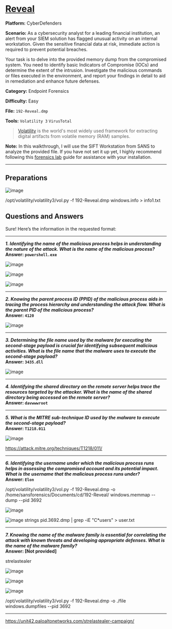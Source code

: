 # <a href="https://cyberdefenders.org/blueteam-ctf-challenges/reveal/">Reveal</a>

**Platform:** CyberDefenders

**Scenario:** As a cybersecurity analyst for a leading financial institution, an alert from your SIEM solution has flagged unusual activity on an internal workstation. Given the sensitive financial data at risk, immediate action is required to prevent potential breaches.

Your task is to delve into the provided memory dump from the compromised system. You need to identify basic Indicators of Compromise (IOCs) and determine the extent of the intrusion. Investigate the malicious commands or files executed in the environment, and report your findings in detail to aid in remediation and enhance future defenses.

**Category:** Endpoint Forensics

**Difficulty:** Easy

**File:** `192-Reveal.dmp`

**Tools:** `Volatility 3` `VirusTotal` 

> [Volatility](https://github.com/volatilityfoundation/volatility3) is the world's most widely used framework for extracting digital artifacts from volatile memory (RAM) samples.  

**Note:** In this walkthrough, I will use the SIFT Workstation from SANS to analyze the provided file. If you have not set it up yet, I highly recommend following this [forensics lab](https://github.com/mmhgwyjs/forensics-lab/blob/main/README.md) guide for assistance with your installation.

---

## **Preparations**

![image](https://github.com/user-attachments/assets/fb1b7b47-20f5-4e77-9f69-459e2bfffbbe)

/opt/volatility/volatility3/vol.py -f 192-Reveal.dmp windows.info > info1.txt

## **Questions and Answers**

Sure! Here’s the information in the requested format:

---

***1. Identifying the name of the malicious process helps in understanding the nature of the attack. What is the name of the malicious process?***  
**Answer: `powershell.exe`**

![image](https://github.com/user-attachments/assets/cb2eea47-a4ac-4ee2-8a85-4d0a4ce6786d)

![image](https://github.com/user-attachments/assets/6907005a-5839-44cf-b2bb-8d195d32a9c0)

![image](https://github.com/user-attachments/assets/1824bf6d-e5c7-444a-a37b-5108bd39df05)

---

***2. Knowing the parent process ID (PPID) of the malicious process aids in tracing the process hierarchy and understanding the attack flow. What is the parent PID of the malicious process?***  
**Answer: `4120`**

![image](https://github.com/user-attachments/assets/0a6c8829-2259-47af-a84e-ca04567890b7)

---

***3. Determining the file name used by the malware for executing the second-stage payload is crucial for identifying subsequent malicious activities. What is the file name that the malware uses to execute the second-stage payload?***  
**Answer: `3435.dll`**

![image](https://github.com/user-attachments/assets/da89c275-b6d9-4084-8c0c-91d2961173c6)


---

***4. Identifying the shared directory on the remote server helps trace the resources targeted by the attacker. What is the name of the shared directory being accessed on the remote server?***  
**Answer: `davwwwroot`**


---

***5. What is the MITRE sub-technique ID used by the malware to execute the second-stage payload?***  
**Answer: `T1218.011`**

![image](https://github.com/user-attachments/assets/d344012a-aef2-4266-bbe1-cd8c556b46bf)

https://attack.mitre.org/techniques/T1218/011/

---

***6. Identifying the username under which the malicious process runs helps in assessing the compromised account and its potential impact. What is the username that the malicious process runs under?***  
**Answer: `Elon`**

/opt/volatility/volatility3/vol.py -f 192-Reveal.dmp -o /home/sansforensics/Documents/cd/192-Reveal/ windows.memmap --dump --pid 3692

![image](https://github.com/user-attachments/assets/4a988b58-0cd8-4767-8b3b-07aeeadd78bc)

![image](https://github.com/user-attachments/assets/ed0cf1a1-d593-4596-93b9-f1a5b7658aa8)
strings pid.3692.dmp | grep -iE "C*users" > user.txt


---

***7. Knowing the name of the malware family is essential for correlating the attack with known threats and developing appropriate defenses. What is the name of the malware family?***  
**Answer: [Not provided]**

strelastealer

![image](https://github.com/user-attachments/assets/875bf5fb-58e6-4622-afe0-b847b4fa98af)

![image](https://github.com/user-attachments/assets/7515437c-0f94-4c0b-93b5-69fd4158e674)


![image](https://github.com/user-attachments/assets/8f6bf488-7669-4760-8f87-8f5ccfdac2b2)

/opt/volatility/volatility3/vol.py -f 192-Reveal.dmp -o ./file windows.dumpfiles --pid 3692


---

https://unit42.paloaltonetworks.com/strelastealer-campaign/
